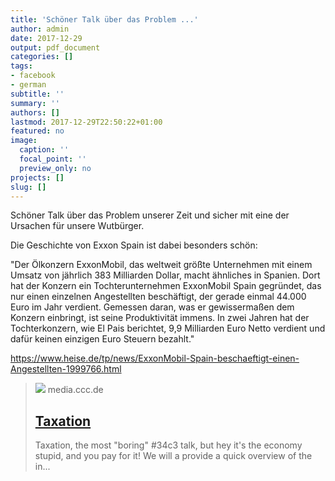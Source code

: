 ```yaml
---
title: 'Schöner Talk über das Problem ...'
author: admin
date: 2017-12-29
output: pdf_document
categories: []
tags:
- facebook
- german
subtitle: ''
summary: ''
authors: []
lastmod: 2017-12-29T22:50:22+01:00
featured: no
image:
  caption: ''
  focal_point: ''
  preview_only: no
projects: []
slug: []
---
```

Schöner Talk über das Problem unserer Zeit und sicher mit eine der Ursachen für unsere Wutbürger. 

Die Geschichte von Exxon Spain ist dabei besonders schön:

"Der Ölkonzern ExxonMobil, das weltweit größte Unternehmen mit einem Umsatz von jährlich 383 Milliarden Dollar, macht ähnliches in Spanien. Dort hat der Konzern ein Tochterunternehmen ExxonMobil Spain gegründet, das nur einen einzelnen Angestellten beschäftigt, der gerade einmal 44.000 Euro im Jahr verdient. Gemessen daran, was er gewissermaßen dem Konzern einbringt, ist seine Produktivität immens. In zwei Jahren hat der Tochterkonzern, wie El Pais berichtet, 9,9 Milliarden Euro Netto verdient und dafür keinen einzigen Euro Steuern bezahlt."

https://www.heise.de/tp/news/ExxonMobil-Spain-beschaeftigt-einen-Angestellten-1999766.html
> [![](https://static.media.ccc.de/media/congress/2017/9047-hd_preview.jpg)](https://media.ccc.de/v/34c3-9047-taxation)
> media.ccc.de
> ## [Taxation](https://media.ccc.de/v/34c3-9047-taxation)
>
>Taxation, the most "boring" #34c3 talk, but hey it's the economy stupid, and you pay for it! We will a provide a quick overview of the in...

